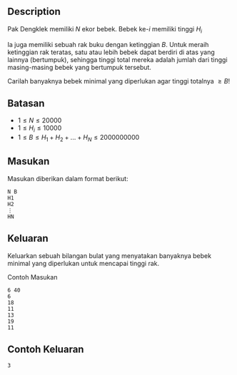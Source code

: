 ## Description

Pak Dengklek memiliki $N$ ekor bebek.
Bebek ke-$i$ memiliki tinggi $H_i$

Ia juga memiliki sebuah rak buku dengan ketinggian $B$. 
Untuk meraih ketinggian rak teratas, satu atau lebih bebek dapat berdiri di atas yang lainnya (bertumpuk), sehingga tinggi total mereka adalah jumlah dari tinggi masing-masing bebek yang bertumpuk tersebut.

Carilah banyaknya bebek minimal yang diperlukan agar tinggi totalnya $\geq B$!

## Batasan

- $1 \leq N \leq 20000$
- $1 \leq H_i \leq 10000$
- $1 \leq B \leq H_1 + H_2 + ... +H_N \leq 2000000000$

## Masukan

Masukan diberikan dalam format berikut:

```
N B
H1
H2
⋮
HN
```

## Keluaran

Keluarkan sebuah bilangan bulat yang menyatakan banyaknya bebek minimal yang diperlukan untuk mencapai tinggi rak.

Contoh Masukan

```
6 40
6
18
11
13
19
11
```

## Contoh Keluaran

```
3
```